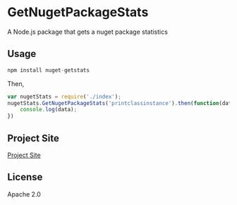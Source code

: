 # GetNugetPackageStats

A Node.js package that gets a nuget package statistics

## Usage

```js
npm install nuget-getstats
```

Then,

```js
var nugetStats = require('./index');
nugetStats.GetNugetPackageStats('printclassinstance').then(function(data) {
    console.log(data);
})
```

## Project Site
<a href="https://harip.github.io/site/npmhome">Project Site</a>

## License

Apache 2.0